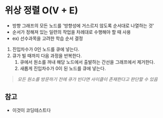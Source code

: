 # 위상 정렬 O(V + E)

- 방향 그래프의 모든 노드를 '방향성에 거스르지 않도록 순서대로 나열하는 것'
- 순서가 정해져 있는 일련의 작업을 차례대로 수행해야 할 때 사용
- ex) 선수과목을 고려한 학습 순서 결정

1. 진입차수가 0인 노드를 큐에 넣는다.
2. 큐가 빌 때까지 다음 과정을 반복한다.
   1. 큐에서 원소를 꺼내 해당 노드에서 출발하는 간선을 그래프에서 제거한다.
   2. 새롭게 진입차수가 0이 된 노드를 큐에 넣는다.

> *모든 원소를 방문하기 전에 큐가 빈다면 사이클이 존재한다고 판단할 수 있음*

## 참고

- 이것이 코딩테스트다
